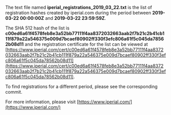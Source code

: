 The text file named **iperial_registrations_2019_03_22.txt** is the list of registration hashes created by iperial.com during the period between **2019-03-22 00:00:00Z** and **2019-03-22 23:59:59Z**.

The SHA 512 hash of the list is **c00ed6a61f4578feb8e3a52bb77111f4aa8372032663aab2f7b21c2b41cb111f879a22a546375e009d7bcaef80902ff330f3efc806a61f5c045da78562b08d11** and the registration certificate for the list can be viewed at [https://www.iperial.com/cert/c00ed6a61f4578feb8e3a52bb77111f4aa8372032663aab2f7b21c2b41cb111f879a22a546375e009d7bcaef80902ff330f3efc806a61f5c045da78562b08d11](https://www.iperial.com/cert/c00ed6a61f4578feb8e3a52bb77111f4aa8372032663aab2f7b21c2b41cb111f879a22a546375e009d7bcaef80902ff330f3efc806a61f5c045da78562b08d11).

To find registrations for a different period, please see the corresponding commit.

For more information, please visit [https://www.iperial.com/](https://www.iperial.com/)
